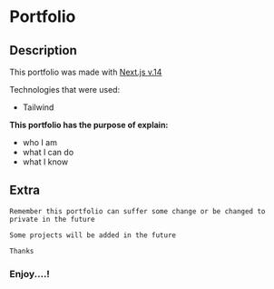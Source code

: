 
# Portfolio

## Description
This portfolio was made with [Next.js v.14](https://nextjs.org/)

Technologies that were used:
  - Tailwind


**This portfolio has the purpose of explain:**
- who I am
- what I can do
- what I know

## Extra

```Remember this portfolio can suffer some change or be changed to private in the future```

```Some projects will be added in the future```

```Thanks```

### Enjoy....!